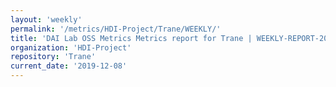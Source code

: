 ```yaml
---
layout: 'weekly'
permalink: '/metrics/HDI-Project/Trane/WEEKLY/'
title: 'DAI Lab OSS Metrics Metrics report for Trane | WEEKLY-REPORT-2019-12-08'
organization: 'HDI-Project'
repository: 'Trane'
current_date: '2019-12-08'
---
```

